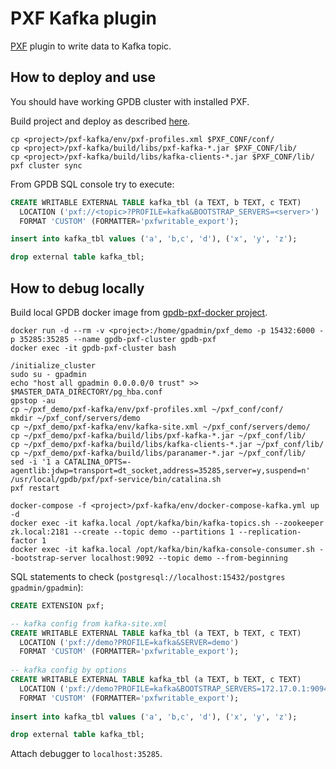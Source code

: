 # PXF Kafka plugin

[PXF](https://gpdb.docs.pivotal.io/6-8/pxf/overview_pxf.html) plugin to write data to Kafka topic.

## How to deploy and use

You should have working GPDB cluster with installed PXF.

Build project and deploy as described [here](https://gpdb.docs.pivotal.io/6-8/pxf/sdk/deploy_conn.html).

```shell script
cp <project>/pxf-kafka/env/pxf-profiles.xml $PXF_CONF/conf/
cp <project>/pxf-kafka/build/libs/pxf-kafka-*.jar $PXF_CONF/lib/
cp <project>/pxf-kafka/build/libs/kafka-clients-*.jar $PXF_CONF/lib/
pxf cluster sync
```
 
From GPDB SQL console try to execute:

```sql
CREATE WRITABLE EXTERNAL TABLE kafka_tbl (a TEXT, b TEXT, c TEXT)
  LOCATION ('pxf://<topic>?PROFILE=kafka&BOOTSTRAP_SERVERS=<server>')
  FORMAT 'CUSTOM' (FORMATTER='pxfwritable_export');

insert into kafka_tbl values ('a', 'b,c', 'd'), ('x', 'y', 'z');

drop external table kafka_tbl;
```

## How to debug locally

Build local GPDB docker image from [gpdb-pxf-docker project](https://github.com/arenadata/gpdb-pxf-docker).

```shell script
docker run -d --rm -v <project>:/home/gpadmin/pxf_demo -p 15432:6000 -p 35285:35285 --name gpdb-pxf-cluster gpdb-pxf
docker exec -it gpdb-pxf-cluster bash
```

```shell script
/initialize_cluster
sudo su - gpadmin
echo "host all gpadmin 0.0.0.0/0 trust" >> $MASTER_DATA_DIRECTORY/pg_hba.conf
gpstop -au
cp ~/pxf_demo/pxf-kafka/env/pxf-profiles.xml ~/pxf_conf/conf/
mkdir ~/pxf_conf/servers/demo
cp ~/pxf_demo/pxf-kafka/env/kafka-site.xml ~/pxf_conf/servers/demo/
cp ~/pxf_demo/pxf-kafka/build/libs/pxf-kafka-*.jar ~/pxf_conf/lib/
cp ~/pxf_demo/pxf-kafka/build/libs/kafka-clients-*.jar ~/pxf_conf/lib/
cp ~/pxf_demo/pxf-kafka/build/libs/paranamer-*.jar ~/pxf_conf/lib/
sed -i '1 a CATALINA_OPTS=-agentlib:jdwp=transport=dt_socket,address=35285,server=y,suspend=n' /usr/local/gpdb/pxf/pxf-service/bin/catalina.sh
pxf restart
```

```shell script
docker-compose -f <project>/pxf-kafka/env/docker-compose-kafka.yml up -d
docker exec -it kafka.local /opt/kafka/bin/kafka-topics.sh --zookeeper zk.local:2181 --create --topic demo --partitions 1 --replication-factor 1
docker exec -it kafka.local /opt/kafka/bin/kafka-console-consumer.sh --bootstrap-server localhost:9092 --topic demo --from-beginning
```

SQL statements to check (`postgresql://localhost:15432/postgres` `gpadmin/gpadmin`):
```sql
CREATE EXTENSION pxf;

-- kafka config from kafka-site.xml
CREATE WRITABLE EXTERNAL TABLE kafka_tbl (a TEXT, b TEXT, c TEXT)
  LOCATION ('pxf://demo?PROFILE=kafka&SERVER=demo')
  FORMAT 'CUSTOM' (FORMATTER='pxfwritable_export');
 
-- kafka config by options
CREATE WRITABLE EXTERNAL TABLE kafka_tbl (a TEXT, b TEXT, c TEXT)
  LOCATION ('pxf://demo?PROFILE=kafka&BOOTSTRAP_SERVERS=172.17.0.1:9094')
  FORMAT 'CUSTOM' (FORMATTER='pxfwritable_export');
 
insert into kafka_tbl values ('a', 'b,c', 'd'), ('x', 'y', 'z');

drop external table kafka_tbl;
```

Attach debugger to `localhost:35285`.
